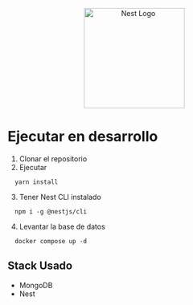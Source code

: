 <p align="center">
  <a href="http://nestjs.com/" target="blank"><img src="https://nestjs.com/img/logo-small.svg" width="200" alt="Nest Logo" /></a>
</p>

# Ejecutar en desarrollo

1. Clonar el repositorio
2. Ejecutar
```
  yarn install
```
3. Tener Nest CLI instalado
```
  npm i -g @nestjs/cli
```
4. Levantar la base de datos
```
  docker compose up -d
```

## Stack Usado
* MongoDB
* Nest